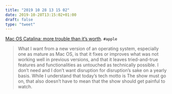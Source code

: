 ```yaml
---
title: "2019 10 28 13 15 02"
date: 2019-10-28T13:15:02+01:00
draft: false
type: "tweet"
---
```

[Mac OS Catalina: more trouble than it’s worth](http://morrick.me/archives/8599). `#apple`

> What I want from a new version of an operating system, especially one as mature as Mac OS, is that it fixes or improves what was not working well in previous versions, and that it leaves tried-and-true features and functionalities as untouched as technically possible. I don’t need and I don’t want disruption for disruption’s sake on a yearly basis. While I understand that today’s tech motto is The show must go on, that also doesn’t have to mean that the show should get painful to watch.
